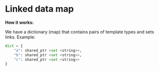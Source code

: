 # Linked data map

**How it works:**

We have a dictionary (map) that contains pairs of template types and sets links. Example:
```py
dict = {
    "a": shared_ptr <set <string>>,
    "b": shared_ptr <set <string>>,
    "c": shared_ptr <set <string>>
}
```